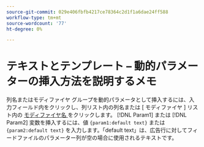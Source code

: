 ```yaml
---
source-git-commit: 029e406fbfb4217ce78364c2d1f1a6dae24ff588
workflow-type: tm+mt
source-wordcount: '77'
ht-degree: 0%

---
```

# テキストとテンプレート – 動的パラメーターの挿入方法を説明するメモ

<!-- moved to snippet because used multiple times in one file, which ExL doesn't support -->

列名またはモディファイヤ グループを動的パラメータとして挿入するには、入力フィールド内をクリックし、列リスト内の列名または [ モディファイヤ ] リスト内の [ モディファイヤ名 ](/help/search-social-commerce/campaign-management/inventory-feeds/modifiers-manage.md) をクリックします。 [!DNL Param1] または [!DNL Param2] 変数を挿入するには、値 `{param1:default text}` または `{param2:default text}` を入力します。「default text」は、広告行に対してフィードファイルのパラメーター列が空の場合に使用されるテキストです。
